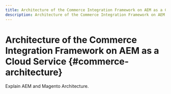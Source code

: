 ```yaml
---
title: Architecture of the Commerce Integration Framework on AEM as a Cloud Service
description: Architecture of the Commerce Integration Framework on AEM as a Cloud Service
---
```


# Architecture of the Commerce Integration Framework on AEM as a Cloud Service {#commerce-architecture}

Explain AEM and Magento Architecture.